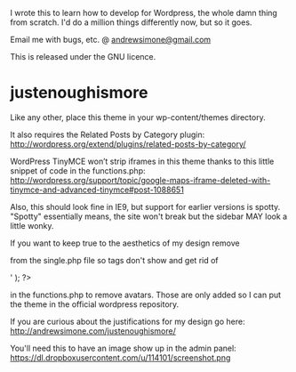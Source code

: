 I wrote this to learn how to develop for Wordpress, the whole damn thing from scratch. I'd do a million things differently now, but so it goes.

Email me with bugs, etc. @ andrewsimone@gmail.com

This is released under the GNU licence.

justenoughismore
================

Like any other, place this theme in your wp-content/themes directory.

It also requires the Related Posts by Category plugin: http://wordpress.org/extend/plugins/related-posts-by-category/

WordPress TinyMCE won’t strip iframes in this theme thanks to this little snippet of code in the functions.php: http://wordpress.org/support/topic/google-maps-iframe-deleted-with-tinymce-and-advanced-tinymce#post-1088651

Also, this should look fine in IE9, but support for earlier versions is spotty. "Spotty" essentially means, the site won't break but the sidebar MAY look a little wonky.

If you want to keep true to the aesthetics of my design remove <div id="tags"> <?php the_tags(); ?></div> 

from the single.php file so tags don't show and get rid of  

   <div id="avataradjust">
         <?php echo get_avatar($comment,$size='32',$default='<path_to_url>' ); ?>
	 </div>

in the functions.php to remove avatars. Those are only added so I can put the theme in the official wordpress repository.

If you are curious about the justifications for my design go here: http://andrewsimone.com/justenoughismore/

You'll need this to have an image show up in the admin panel: https://dl.dropboxusercontent.com/u/114101/screenshot.png
